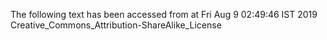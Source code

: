 The following text has been accessed from at Fri Aug 9 02:49:46 IST 2019
Creative_Commons_Attribution-ShareAlike_License
